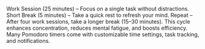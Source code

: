 Work Session (25 minutes) – Focus on a single task without distractions.
Short Break (5 minutes) – Take a quick rest to refresh your mind.
Repeat – After four work sessions, take a longer break (15–30 minutes).
This cycle enhances concentration, reduces mental fatigue, and boosts efficiency. Many Pomodoro timers come with customizable time settings, task tracking, and notifications.







